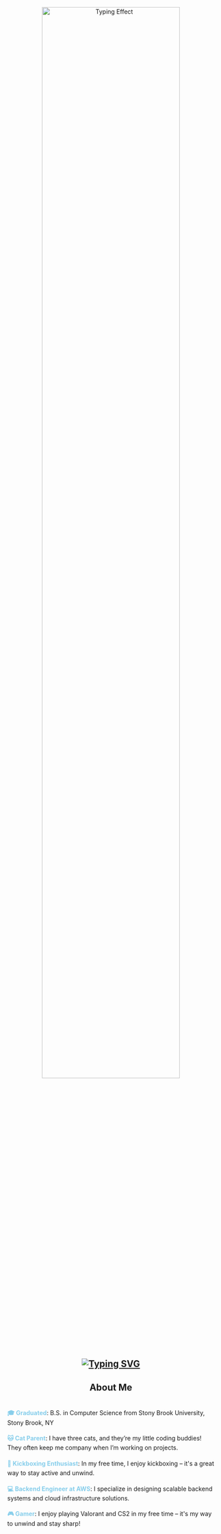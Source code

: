 <div align="center">
  <img src="https://github.com/user-attachments/assets/d4677f22-049f-48b9-a2fc-d2ce8ac36dc4" alt="Typing Effect" width="80%"/>
  
  ## [![Typing SVG](https://readme-typing-svg.demolab.com/?lines=Hi,+I'm+Nur;Welcome+to+my+GitHub!&color=87CEEB&size=30)](https://git.io/typing-svg)
</div>

<h2 align="center">About Me</h2>

<div style="padding: 5px 10px; line-height: 1.6;">
  <p><strong style="color: #87CEEB;">🎓 Graduated</strong>: B.S. in Computer Science from Stony Brook University, Stony Brook, NY</p>
  <p><strong style="color: #87CEEB;">🐱 Cat Parent</strong>: I have three cats, and they’re my little coding buddies! They often keep me company when I’m working on projects.</p>
  <p><strong style="color: #87CEEB;">🥊 Kickboxing Enthusiast</strong>: In my free time, I enjoy kickboxing – it's a great way to stay active and unwind.</p>
  <p><strong style="color: #87CEEB;">💻 Backend Engineer at AWS</strong>: I specialize in designing scalable backend systems and cloud infrastructure solutions.</p>
  <p><strong style="color: #87CEEB;">🎮 Gamer</strong>: I enjoy playing Valorant and CS2 in my free time – it's my way to unwind and stay sharp!</p>
</div>
